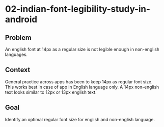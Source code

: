 # 02-indian-font-legibility-study-in-android

## Problem
An english font at 14px as a regular size is not legible enough in non-english languages.

## Context
General practice across apps has been to keep 14px as regular font size. This works best in case of app in English language only. A 14px non-english text looks similar to 12px or 13px english text.

## Goal
Identify an optimal regular font size for english and non-english language.
